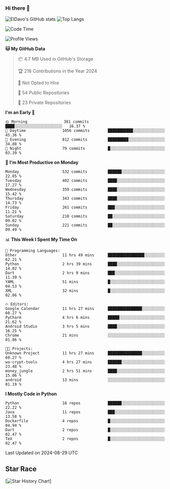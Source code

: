 ### Hi there 👋
![ElDavo's GitHub stats](https://github-readme-stats.vercel.app/api?username=ElDavoo&show_icons=true&theme=chartreuse-dark)
![Top Langs](https://github-readme-stats.vercel.app/api/top-langs/?username=ElDavoo&theme=chartreuse-dark&layout=compact)

<!--START_SECTION:waka-->
![Code Time](http://img.shields.io/badge/Code%20Time-1%2C790%20hrs%2037%20mins-blue)

![Profile Views](http://img.shields.io/badge/Profile%20Views-4-blue)

**🐱 My GitHub Data** 

> 📦 4.7 MB Used in GitHub's Storage 
 > 
> 🏆 218 Contributions in the Year 2024
 > 
> 🚫 Not Opted to Hire
 > 
> 📜 54 Public Repositories 
 > 
> 🔑 23 Private Repositories 
 > 
**I'm an Early 🐤** 

```text
🌞 Morning                381 commits         ████░░░░░░░░░░░░░░░░░░░░░   16.37 % 
🌆 Daytime                1056 commits        ███████████░░░░░░░░░░░░░░   45.36 % 
🌃 Evening                812 commits         █████████░░░░░░░░░░░░░░░░   34.88 % 
🌙 Night                  79 commits          █░░░░░░░░░░░░░░░░░░░░░░░░   03.39 % 
```
📅 **I'm Most Productive on Monday** 

```text
Monday                   532 commits         ██████░░░░░░░░░░░░░░░░░░░   22.85 % 
Tuesday                  402 commits         ████░░░░░░░░░░░░░░░░░░░░░   17.27 % 
Wednesday                359 commits         ████░░░░░░░░░░░░░░░░░░░░░   15.42 % 
Thursday                 343 commits         ████░░░░░░░░░░░░░░░░░░░░░   14.73 % 
Friday                   261 commits         ███░░░░░░░░░░░░░░░░░░░░░░   11.21 % 
Saturday                 210 commits         ██░░░░░░░░░░░░░░░░░░░░░░░   09.02 % 
Sunday                   221 commits         ██░░░░░░░░░░░░░░░░░░░░░░░   09.49 % 
```


📊 **This Week I Spent My Time On** 

```text
💬 Programming Languages: 
Other                    11 hrs 49 mins      ████████████████░░░░░░░░░   62.21 % 
Python                   2 hrs 39 mins       ████░░░░░░░░░░░░░░░░░░░░░   14.02 % 
Dart                     2 hrs 9 mins        ███░░░░░░░░░░░░░░░░░░░░░░   11.39 % 
YAML                     51 mins             █░░░░░░░░░░░░░░░░░░░░░░░░   04.53 % 
XML                      32 mins             █░░░░░░░░░░░░░░░░░░░░░░░░   02.86 % 

🔥 Editors: 
Google Calendar          11 hrs 27 mins      ███████████████░░░░░░░░░░   60.27 % 
PyCharm                  4 hrs 6 mins        █████░░░░░░░░░░░░░░░░░░░░   21.62 % 
Android Studio           3 hrs 5 mins        ████░░░░░░░░░░░░░░░░░░░░░   16.25 % 
Chrome                   21 mins             ░░░░░░░░░░░░░░░░░░░░░░░░░   01.86 % 

🐱‍💻 Projects: 
Unknown Project          11 hrs 27 mins      ███████████████░░░░░░░░░░   60.27 % 
wa-crypt-tools           4 hrs 27 mins       ██████░░░░░░░░░░░░░░░░░░░   23.48 % 
money_jungle             2 hrs 51 mins       ████░░░░░░░░░░░░░░░░░░░░░   15.06 % 
android                  13 mins             ░░░░░░░░░░░░░░░░░░░░░░░░░   01.19 % 
```

**I Mostly Code in Python** 

```text
Python                   18 repos            ██████░░░░░░░░░░░░░░░░░░░   22.22 % 
Java                     11 repos            ███░░░░░░░░░░░░░░░░░░░░░░   13.58 % 
Dockerfile               4 repos             █░░░░░░░░░░░░░░░░░░░░░░░░   04.94 % 
Dart                     2 repos             █░░░░░░░░░░░░░░░░░░░░░░░░   02.47 % 
TeX                      2 repos             █░░░░░░░░░░░░░░░░░░░░░░░░   02.47 % 
```




 Last Updated on 2024-08-29 UTC
<!--END_SECTION:waka-->

## Star Race

[![Star History Chart](https://api.star-history.com/svg?repos=ElDavoo/WhatsApp-Crypt14-Crypt15-Decrypter,ElDavoo/TuringOS,EliteAndroidApps/WhatsApp-Crypt12-Decrypter,KnugiHK/Whatsapp-Chat-Exporter&type=Date)]
